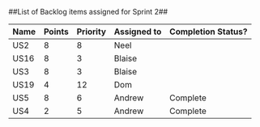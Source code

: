 ##List of Backlog items assigned for Sprint 2##

| Name  | Points | Priority  | Assigned to| Completion Status?|
| ------------- | ------------- | ------------- | ------------- | ------------- |
|US2|8|8|Neel||
|US16|8|3|Blaise||
|US3|8|3|Blaise||
|US19|4|12|Dom||
|US5|8|6|Andrew|Complete|
|US4|2|5|Andrew|Complete|
